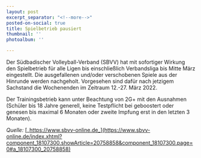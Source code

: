 ```yaml
---
layout: post
excerpt_separator: "<!--more-->"
posted-on-social: true
title: Spielbetrieb pausiert
thumbnail: ''
photoalbum: ''

---
```

Der Südbadischer Volleyball-Verband (SBVV) hat mit sofortiger Wirkung den Spielbetrieb für alle Ligen bis einschließlich Verbandsliga bis Mitte März eingestellt. Die ausgefallenen und/oder verschobenen Spiele aus der Hinrunde werden nachgeholt. Vorgesehen sind dafür nach jetzigem Sachstand die Wochenenden im Zeitraum 12.-27. März 2022.

Der Trainingsbetrieb kann unter Beachtung von 2G+ mit den Ausnahmen (Schüler bis 18 Jahre generell, keine Testpflicht bei geboostert oder genesen bis maximal 6 Monaten oder zweite Impfung erst in den letzten 3 Monaten).

_Quelle:_ [_https://www.sbvv-online.de_](https://www.sbvv-online.de/index.xhtml?component_18107300.showArticle=20758858&component_18107300.page=0#a_18107300_20758858)